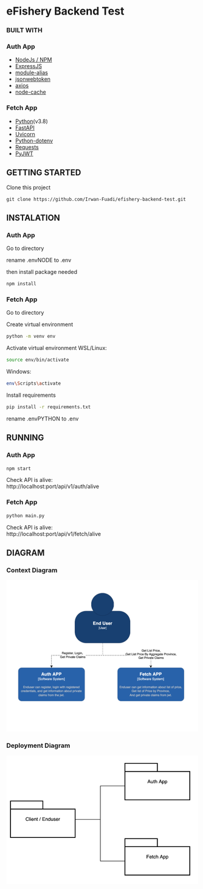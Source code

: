 # eFishery Backend Test

### BUILT WITH

### Auth App
* [NodeJs / NPM](https://www.npmjs.com/)
* [ExpressJS](https://github.com/expressjs/express)
* [module-alias](https://www.npmjs.com/package/module-alias)
* [jsonwebtoken](https://www.npmjs.com/package/jsonwebtoken)
* [axios](https://www.npmjs.com/package/axios)
* [node-cache](https://www.npmjs.com/package/node-cache)

### Fetch App
* [Python](https://www.python.org/)(v3.8)
* [FastAPI](https://github.com/tiangolo/fastapi)
* [Uvicorn](https://github.com/encode/uvicorn)
* [Python-dotenv](https://github.com/theskumar/python-dotenv)
* [Requests](https://github.com/psf/requests)
* [PyJWT](https://github.com/jpadilla/pyjwt)

## GETTING STARTED

Clone this project
```
git clone https://github.com/Irwan-Fuadi/efishery-backend-test.git
```

## INSTALATION

### Auth App

Go to directory

rename .envNODE to .env

then install package needed

```bash
npm install
```

### Fetch App

Go to directory

Create virtual environment

```bash
python -m venv env
```

Activate virtual environment
WSL/Linux:

```bash
source env/bin/activate
```

Windows:

```bash
env\Scripts\activate
```

Install requirements

```bash
pip install -r requirements.txt
```

rename .envPYTHON to .env


## RUNNING

### Auth App

```bash
npm start
```

Check API is alive:</br>
http://localhost:port/api/v1/auth/alive


### Fetch App

```bash
python main.py
```
Check API is alive:</br>
http://localhost:port/api/v1/fetch/alive



## DIAGRAM

### Context Diagram

![Context Diagram](https://github.com/Irwan-Fuadi/efishery-backend-test/blob/master/Context%20Diagram.png?raw=true)

### Deployment Diagram

![Deployment Diagram](https://github.com/Irwan-Fuadi/efishery-backend-test/blob/master/Deployment%20Diagram.png?raw=true)
